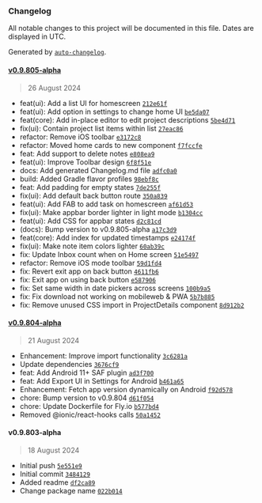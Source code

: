 ### Changelog

All notable changes to this project will be documented in this file. Dates are displayed in UTC.

Generated by [`auto-changelog`](https://github.com/CookPete/auto-changelog).

#### [v0.9.805-alpha](https://github.com/Duet-App/duet-app/compare/v0.9.804-alpha...v0.9.805-alpha)

> 26 August 2024

- feat(ui): Add a list UI for homescreen [`212e61f`](https://github.com/Duet-App/duet-app/commit/212e61f5482252f31eed6aa614171df038f96eaf)
- feat(ui): Add option in settings to change home UI [`be5da07`](https://github.com/Duet-App/duet-app/commit/be5da076596b5fd6c51165060c909bf28a2c4b2a)
- feat(core): Add in-place editor to edit project descriptions [`5be4d71`](https://github.com/Duet-App/duet-app/commit/5be4d71ed0f3c078d864262755dc7da4a34c1671)
- fix(ui): Contain project list items within list [`27eac86`](https://github.com/Duet-App/duet-app/commit/27eac86aaf33e701eac4c28ea41b55533e66b9d3)
- refactor: Remove iOS toolbar [`e3172c8`](https://github.com/Duet-App/duet-app/commit/e3172c8f4958eae3405727f55e2bed7ecea4de5c)
- refactor: Moved home cards to new component [`f7fccfe`](https://github.com/Duet-App/duet-app/commit/f7fccfe3b270f25377b0d646a7df9d3a0d706745)
- feat: Add support to delete notes [`e808ea9`](https://github.com/Duet-App/duet-app/commit/e808ea97e03810eb821695959582ea05cd8cc343)
- feat(ui): Improve Toolbar design [`6f8f51e`](https://github.com/Duet-App/duet-app/commit/6f8f51ed9275228ed73bab6a59e0a9c05ec3f543)
- docs: Add generated Changelog.md file [`adfc0a0`](https://github.com/Duet-App/duet-app/commit/adfc0a09c00512aa7f727eddd2472194936af8b3)
- build: Added Gradle flavor profiles [`98ebf8c`](https://github.com/Duet-App/duet-app/commit/98ebf8cbcc912eaec2bac28c59d5a64150c61b84)
- feat: Add padding for empty states [`7de255f`](https://github.com/Duet-App/duet-app/commit/7de255fd4699df9e6b09a1177e96e9162b740c35)
- fix(ui): Add default back button route [`350a839`](https://github.com/Duet-App/duet-app/commit/350a8396502d9a67328c4575598fe470c657239f)
- feat(ui): Add FAB to add task on homescreen [`af61d53`](https://github.com/Duet-App/duet-app/commit/af61d5365b614fdcffb5f5b5859502d8e9be15a8)
- fix(ui): Make appbar border lighter in light mode [`b1304cc`](https://github.com/Duet-App/duet-app/commit/b1304cc488c6b21e902b960af89ce7156fad3efc)
- feat(ui): Add CSS for appbar states [`d2c81cd`](https://github.com/Duet-App/duet-app/commit/d2c81cdaa000fb65fc6103b9bd4765158b03f7ba)
- (docs): Bump version to v0.9.805-alpha [`a17c3d9`](https://github.com/Duet-App/duet-app/commit/a17c3d98e43274fa8e0af79419aa60d09dc43d0e)
- feat(core): Add index for updated timestamps [`e24174f`](https://github.com/Duet-App/duet-app/commit/e24174fb79b7de0ec7f3e9ecbc1be304d0d92fd8)
- fix(ui): Make note item colors lighter [`60ab39c`](https://github.com/Duet-App/duet-app/commit/60ab39ca964fb42b515253892e3848fa2bcdb9f4)
- fix: Update Inbox count when on Home screen [`51e5497`](https://github.com/Duet-App/duet-app/commit/51e54976b3d0a294de1767eadeb0ac3676795223)
- refactor: Remove iOS mode toolbar [`59d1fd4`](https://github.com/Duet-App/duet-app/commit/59d1fd48c3884f75dd6e303c4e7095445777de95)
- fix: Revert exit app on back button [`4611fb6`](https://github.com/Duet-App/duet-app/commit/4611fb65859fbefad27db603ef8b581739d70c76)
- fix: Exit app on using back button [`e587906`](https://github.com/Duet-App/duet-app/commit/e5879063b3c933db409e0d42686b67a6754466c9)
- fix: Set same width in date pickers across screens [`100b9a5`](https://github.com/Duet-App/duet-app/commit/100b9a554e8e2039f96541f60ca3b6acb74932ed)
- fix: Fix download not working on mobileweb & PWA [`5b7b885`](https://github.com/Duet-App/duet-app/commit/5b7b8855b9a8c8420de776817180f53949f16656)
- fix: Remove unused CSS import in ProjectDetails component [`8d912b2`](https://github.com/Duet-App/duet-app/commit/8d912b2cf3af798b5d9f747af54f3ef1172ccb9a)

#### [v0.9.804-alpha](https://github.com/Duet-App/duet-app/compare/v0.9.803-alpha...v0.9.804-alpha)

> 21 August 2024

- Enhancement: Improve import functionality [`3c6281a`](https://github.com/Duet-App/duet-app/commit/3c6281a88090fd234f90909364b067eb5b75cc0f)
- Update dependencies [`3676cf9`](https://github.com/Duet-App/duet-app/commit/3676cf97b6d9a13df1ff894998b2a66a8dfbb4df)
- feat: Add Android 11+ SAF plugin [`ad3f700`](https://github.com/Duet-App/duet-app/commit/ad3f7001b349eb7400abe206adcf4319aea9ec1a)
- feat: Add Export UI in Settings for Android [`b461a65`](https://github.com/Duet-App/duet-app/commit/b461a655dd627243d7d976c10ea810cc8486d781)
- Enhancement: Fetch app version dynamically on Android [`f92d578`](https://github.com/Duet-App/duet-app/commit/f92d578e62ade33a144574772f9e1355a20d3391)
- chore: Bump version to v0.9.804 [`d61f054`](https://github.com/Duet-App/duet-app/commit/d61f054830aaee99a52433b279b88df68ac00cdb)
- chore: Update Dockerfile for Fly.io [`b577bd4`](https://github.com/Duet-App/duet-app/commit/b577bd4246cbc0f2a80adae2ad2df2cf9cce38d1)
- Removed @ionic/react-hooks calls [`50a1452`](https://github.com/Duet-App/duet-app/commit/50a14528ed4333cbd0577b604035d460ed0d1402)

#### v0.9.803-alpha

> 18 August 2024

- Initial push [`5e551e9`](https://github.com/Duet-App/duet-app/commit/5e551e9dd6878f1b5c7f75fb25c90f3979591afd)
- Initial commit [`3484129`](https://github.com/Duet-App/duet-app/commit/3484129844173a9c37f6bd786157a88699060655)
- Added readme [`df2ca89`](https://github.com/Duet-App/duet-app/commit/df2ca890a0518dbebedca75a7514f691fe7b008f)
- Change package name [`022b014`](https://github.com/Duet-App/duet-app/commit/022b014b5cd5801dc0f3bd98010da26cae8f8005)

